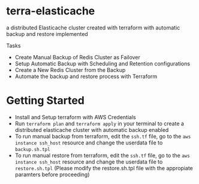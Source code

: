 # terra-elasticache
a distributed Elasticache cluster created with terraform with automatic backup and restore implemented

Tasks
* Create Manual Backup of Redis Cluster as Failover
* Setup Automatic Backup with Scheduling and Retention configurations
* Create a New Redis Cluster from the Backup
* Automate the backup and restore process with Terraform
 
# Getting Started

* Install and Setup terraform with AWS Credentials 
* Run `terraform plan` and `terraform apply` in your terminal to create a distributed elasticache cluster with automatic backup enabled
* To run manual backup from terraform, edit the `ssh.tf` file, go to the `aws instance ssh_host` resource and change the userdata file to `backup.sh.tpl`
* To run manual restore from terraform, edit the `ssh.tf` file, go to the `aws instance ssh_host` resource and change the userdata file to `restore.sh.tpl` (Please modify the restore.sh.tpl file with the appropiate paramters before proceeding)
